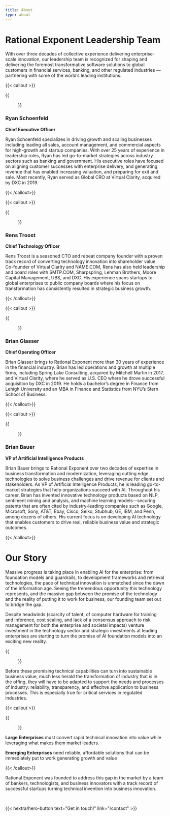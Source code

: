 ```yaml
---
title: About
type: about
---
```



# Rational Exponent Leadership Team

With over three decades of collective experience delivering enterprise-scale innovation, our leadership team is recognized for shaping and delivering the foremost transformative software solutions to global customers in financial services, banking, and other regulated industries — partnering with some of the world’s leading institutions.

{{< callout >}}
<div class="hx-flex">
<div class="hx-shrink-0 hx-mx-4" >
{{<figure 
   src="RS-hs.jpg"
   alt="Ryan Schoenfeld"
   width="150px"
   link="https://www.linkedin.com/in/ryan-s-9501969"
>}}
</div>
<div class="hx-mx-4">

### Ryan Schoenfeld

**Chief Executive Officer**

Ryan Schoenfeld specializes in driving  growth and scaling businesses including leading all sales, account management, and commercial aspects for high-growth and startup companies. With over 25 years of experience in leadership roles, Ryan has led go-to-market strategies across industry sectors such as banking and government. His executive roles have focused on aligning customer successes with enterprise delivery, and generating revenue that has enabled increasing valuation, and preparing for exit and sale. Most recently, Ryan served as Global CRO at Virtual Clarity, acquired by DXC in 2019.
</div>
</div>
{{< /callout>}}

{{< callout >}}
<div class="hx-flex">
<div class="hx-shrink-0 hx-mx-4" >
{{<figure 
   src="RT-hs.jpg"
   alt="Rens Troost"
   width="150px"
   link="https://www.linkedin.com/in/renstroost"

>}}
</div>
<div class="hx-mx-4">

### Rens Troost

**Chief Technology Officer**

Rens Troost is a seasoned CTO and repeat company founder with a proven track record of converting technology innovation into shareholder value. Co-founder of Virtual Clarity and NAME.COM, Rens has also held leadership and board roles with SMTP.COM, Sharpspring, Lehman Brothers, Moore Capital Management, UBS, and DXC. His experience spans startups to global enterprises to public company boards where his focus on transformation has consistently resulted in strategic business growth. 
</div>
</div>
{{< /callout>}}


 {{< callout >}}
<div class="hx-flex">
<div class="hx-shrink-0 hx-mx-4" >
{{<figure 
   src="BG-hs.jpg"
   alt="Brian Glasser"
   width="150px"
   link="https://www.linkedin.com/in/brian-glasser"
>}}
</div>
<div class="hx-mx-4">

### Brian Glasser

**Chief Operating Officer**

Brian Glasser brings to Rational Exponent more than 30 years of experience in the financial industry. Brian has led operations and growth at multiple firms, including Spring Lake Consulting, acquired by Mitchell Martin in 2017, and Virtual Clarity, where he served as U.S. CEO where he drove successful acquisition by DXC in 2019. He holds a bachelor’s degree in Finance from Lehigh University and an MBA in Finance and Statistics from NYU’s Stern School of Business.  
</div>
</div>
{{< /callout>}}

{{< callout >}}
<div class="hx-flex">
<div class="hx-shrink-0 hx-mx-4" >
{{<figure 
   src="BB-hs.jpg"
   alt="Brian Bauer"
   width="150px"
   link="https://www.linkedin.com/in/brianbauer3"
>}}
</div>
<div class="hx-mx-4">

### Brian Bauer

**VP of Artificial Intelligence Products**

Brian Bauer brings to Rational Exponent over two decades of expertise in business transformation and modernization, leveraging cutting edge technologies to solve business challenges and drive revenue for clients and stakeholders. As VP of Artificial Intelligence Products, he is leading go-to-market strategies that help organizations succeed with AI. Throughout his career, Brian has invented innovative technology products based on NLP, sentiment mining and analysis, and machine learning models—securing patents that are often cited by industry-leading companies such as Google, Microsoft, Sony, AT&T, Ebay, Cisco, Seiko, Stubhub, GE, IBM, and Penn, among dozens of others. His current focus is on developing AI technology that enables customers to drive real, reliable business value and strategic outcomes.
</div>
</div>
{{< /callout>}}


# Our Story


Massive progress is taking place in enabling AI for the enterprise: from foundation models and guardrails, to development frameworks and retrieval technologies, the pace of technical innovation is unmatched since the dawn of the information age. Seeing the tremendous opportunity this technology represents, and the massive gap between the promise of the technology and the reality of putting it to work for business, our founding team set out to bridge the gap.

<div class="hx-flex hx-items-center">
<div>

Despite headwinds (scarcity of talent, of computer hardware for training and inference, cost scaling, and lack of a consensus approach to risk management for both the enterprise and societal impacts) venture investment in the technology sector and strategic investments at leading enterprises are starting to turn the promise of AI foundation models into an exciting new reality.
</div>
<div class="hx-mx-4" >
{{<figure 
   src="/images/rocket.png"
   alt="friendly productive robot"
>}}
</div>
</div>

Before these promising technical capabilities can turn into sustainable business value, much less herald the transformation of industry that is in the offing, they will have to be adapted to support the needs and processes of industry: reliability, transparency, and effecitve application to business processes. This is especially true for critical services in regulated industries.

{{< callout >}}
<div class="hx-flex">
<div class="hx-shrink-0 hx-mx-4" >
{{<figure 
   src="/images/Magsafe_Pink.jpg"
   alt="RE Logo"
>}}
</div>
<div class="hx-mx-4">

__Large Enterprises__ must convert rapid technical innovation into value while leveraging what makes them market leaders.  

__Emerging Enterprises__ need reliable, affordable solutions that can be immediately put to work generating growth and value
</div>
</div>
{{< /callout>}}

Rational Exponent was founded to address this gap in the market by a team of bankers, technologists, and business innovators with a track record of successful startups turning technical invention into business innovation.

<br>

{{< hextra/hero-button text="Get in touch!" link="/contact" >}}




